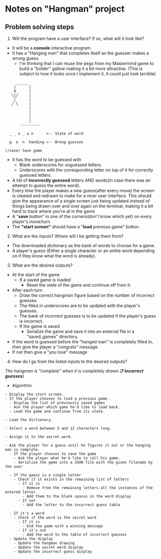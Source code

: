 # Notes on "Hangman" project

## Problem solving steps

1. Will the program have a user interface? If so, what will it look like?

  - It will be a **console** interactive program.
  - It has a "Hanging man" that completes itself as the guesser makes a wrong guess.
    - I'm thinking that I can reuse the pegs from my Mastermind game to build a "bolder" gallow making it a bit more attractive. (This is subject to how it looks once I implement it, it could just look terrible)

```
     ______
    |      | 
    O      |
   ╲|╱     |
    |      |
   ╱ ╲     |
           |
           |
           |
           |
       ---------

  _ _ n _ a n      <-- State of word

  g  e  n  handing <-- Wrong guesses

(/save) Save game
```

  - It has the word to be guessed with
    - Blank underscores for unguessed letters.
    - Underscores with the corresponding letter on top of it for correctly guessed letters.
  - A list of **incorrectly guessed** letters AND words(in case there was an attempt to guess the entire word).
  - Every time the player makes a new guess(after every move) the screen is cleared and redrawn to make for a nicer user interface. This should give the appearance of a single screen just being updated instead of things being drawn over and over again on the terminal, making it a bit hard to track where you're at in the game
  - A "**save** button" in one of the corners(don't know which yet) on every player's move/turn.
  - The **"start screen"** should have a "**load** previous game" button.

2. What are the inputs? Where will I be getting them from?
  - The downloaded dictionary as the bank of words to choose for a game.
  - A player's guess (Either a single character or an entire word depending on if they know what the word is already).

3. What are the desired outputs?
  - At the start of the game
    - If a saved game is loaded
      - Reset the state of the game and continue off from it.
  - After each turn
    - Draw the correct hangman figure based on the number of incorrect guesses.
    - The filled in underscores are to be updated with the player's guesses.
    - The bank of incorrect guesses is to be updated if the player's guess is incorrect.
    - If the game is saved
      - Serialize the game and save it into an external file in a "saved_games" directory.
  - If the word is guessed before the "hanged man" is completely filled in, then give the player a "congrats" message.
  - If not then give a "you lose" message

4. How do I go from the listed inputs to the desired outputs?

  _The hangman is "complete" when it is completely drawn (**7 incorrect guesses**)_
  
  - Algorithm
  ```
  - Display the start screen.
  - If the player chooses to load a previous game.
    - Display the list of previously saved games
    - Ask the player which game he'd like to load back.
    - Load the game and continue from its state.

  - Load the dictionary.
  
  - Select a word between 5 and 12 characters long.

  - Assign it to the secret word.

  - Ask the player for a guess until he figures it out or the hanging man is complete.
    - If the player chooses to save the game
      - Ask the player what he'd like to call his game.
      - Serialize the game into a JSON file with the given filename by the user
  
    - If the guess is a single letter
      - Check if it exists in the remaining list of letters
        - If it is
          - Remove from the remaining letters all the instances of the entered letter.
          - Add them to the blank spaces in the word display
        - If not
          - Add the letter to the incorrect guess table

    - If it's a word
      - Check if the word is the secret word
        - If it is
          - End the game with a winning message
        - If it's not
          - Add the word to the table of incorrect guesses
    - Update the display
      - Update the hangman drawing
      - Update the secret word display
      - Update the incorrect guess display